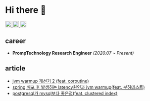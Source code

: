 # Hi there 👋

<div align="left">
  <a href="https://ydj515.github.io" target="_blank">
    <img src="https://img.shields.io/static/v1?message=blog&logo=github&label=&color=white&logoColor=black&labelColor=&style=for-the-badge" height="20" alt="blog logo" />
  </a>
  <a href="https://www.linkedin.com/in/%EB%8F%99%EC%A7%84-%EC%9C%A0-0bb962212" target="_blank">
    <img src="https://img.shields.io/static/v1?message=LinkedIn&logo=linkedin&label=&color=0077B5&logoColor=white&labelColor=&style=for-the-badge" height="20" alt="linkedin logo" />
  </a>
  <a href="https://hhpluscertificateofcompletion.oopy.io/">
    <img src="https://static.spartacodingclub.kr/hanghae99/plus/completion/badge_black.svg" height="20" alt="linkedin logo" />
  </a>
</div>

## career

- **PrompTechnology Research Engineer** *(2020.07 ~ Present)*
  
## article

- [jvm warmup 개선기 2 (feat. coroutine)](https://ydj515.github.io/posts/spring-warmup(2)/)
- [spring 배포 후 발생하는 latency원인과 jvm warmup(feat. 부하테스트)](https://ydj515.github.io/posts/spring-warmup/)
- [postgresql가 mysql보다 좋은점(feat. clustered index)](https://ydj515.github.io/posts/postgresql-clusterd-index/)
